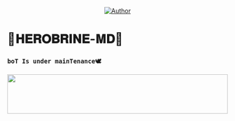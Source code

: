 <p align="center">
<a href="https://github.com/Debatej2299q/HEROBRINE-MD"><img title="Author" src="https://img.shields.io/badge/HEROBRINE-MD-black?style=for-the-badge&logo=github"></a>
<p/>

# 🍁𝐇𝐄𝐑𝐎𝐁𝐑𝐈𝐍𝐄-𝐌𝐃🍁

### `boT Is under mainTenance🕊️`
<img src="https://i.imgur.com/dBaSKWF.gif" height="90" width="100%">
